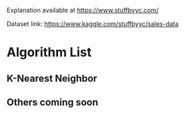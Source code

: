 Explanation available at https://www.stuffbyyc.com/

Dataset link: https://www.kaggle.com/stuffbyyc/sales-data

# Algorithm List

## K-Nearest Neighbor
## Others coming soon
